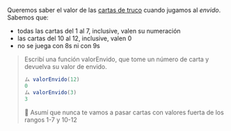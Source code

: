 Queremos saber el valor de las [cartas de truco](https://es.wikipedia.org/wiki/Truco_argentino) cuando jugamos al _envido_. Sabemos que: 

* todas las cartas del 1 al 7, inclusive, valen su numeración 
* las cartas del 10 al 12, inclusive, valen 0
* no se juega con 8s ni con 9s 

> Escribí una función valorEnvido, que tome un número de carta y devuelva su valor de envido. 
> 
> ```javascript
> ム valorEnvido(12)
> 0
> ム valorEnvido(3)
> 3
> ```
> 
> :memo: Asumí que nunca te vamos a pasar cartas con valores fuerta de los rangos 1-7 y 10-12 
